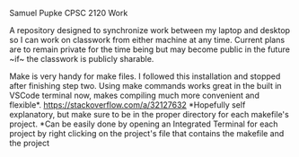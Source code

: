 Samuel Pupke
CPSC 2120 Work

A repository designed to synchronize work between my laptop and desktop so I can work on classwork from either machine at any time. 
Current plans are to remain private for the time being but may become public in the future ~if~ the classwork is publicly sharable.



Make is very handy for make files. I followed this installation and stopped after finishing step two. 
Using make commands works great in the built in VSCode terminal now, makes compiling much more convenient and flexible*.
https://stackoverflow.com/a/32127632
*Hopefully self explanatory, but make sure to be in the proper directory for each makefile's project. 
*Can be easily done by opening an Integrated Terminal for each project by right clicking on the project's file that contains the makefile and the project